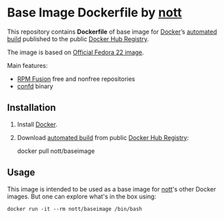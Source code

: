 Base Image Dockerfile by [nott][]
=================================

This repository contains **Dockerfile** of base image for [Docker][]’s
[automated build][] published to the public [Docker Hub Registry][].

The image is based on [Official Fedora 22 image][].

Main features:

* [RPM Fusion][] free and nonfree repositories
* [confd][] binary

Installation
------------

1.  Install [Docker][].
2.  Download [automated build][] from public [Docker Hub Registry][]:

    docker pull nott/baseimage

Usage
-----

This image is intended to be used as a base image for [nott][]'s other Docker images. But one can explore what's in the box using:

    docker run -it --rm nott/baseimage /bin/bash

  [nott]: https://github.com/nott/
  [Docker]: https://www.docker.com/
  [automated build]: https://registry.hub.docker.com/u/nott/baseimage/
  [Docker Hub Registry]: https://registry.hub.docker.com/
  [Official Fedora 22 image]: https://github.com/fedora-cloud/docker-brew-fedora/
  [RPM Fusion]: http://rpmfusion.org/
  [confd]: http://www.confd.io/
